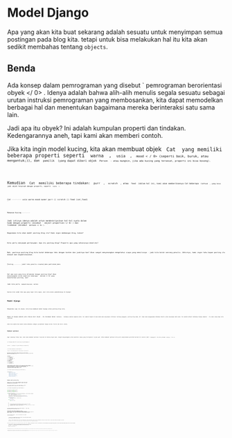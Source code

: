# Model Django

Apa yang akan kita buat sekarang adalah sesuatu untuk menyimpan semua postingan pada blog kita. tetapi untuk bisa melakukan hal itu kita akan sedikit membahas tentang `objects`.

## Benda

Ada konsep dalam pemrograman yang disebut ` pemrograman berorientasi obyek </ 0> . Idenya adalah bahwa alih-alih menulis segala sesuatu sebagai urutan instruksi pemrograman yang membosankan, kita dapat memodelkan berbagai hal dan menentukan bagaimana mereka berinteraksi satu sama lain.</p>

<p>Jadi apa itu obyek? Ini adalah kumpulan properti dan tindakan. Kedengarannya aneh, tapi kami akan memberi contoh.</p>

<p>Jika kita ingin model kucing, kita akan membuat objek <code> Cat </ 0> yang memiliki beberapa properti seperti <code> warna </ 0> , <code> usia </ 0> , <code> mood < / 0> (seperti baik, buruk, atau mengantuk;)), dan <code> pemilik </ 0> (yang dapat diberi objek <code> Person </ 0> - atau mungkin, jika ada kucing yang tersesat, properti ini bisa kosong).</p>

<p>Kemudian <code> Cat </ 0> memiliki beberapa tindakan: <code> purr </ 0> , <code> scratch </ 0> , atau <code> feed </ 0> (dalam hal ini, kami akan memberikannya Cat beberapa <code> CatFood </ 0> , yang bisa jadi objek terpisah dengan properti, seperti <code> taste </ 0> ).</p>

<pre><code>Cat -------- usia warna mood owner purr () scratch () feed (cat_food)
`</pre> 

    Makanan Kucing --------
    

Jadi intinya idenya adalah untuk mendeskripsikan hal-hal nyata dalam kode dengan properti (disebut ` object properties </ 0> ) dan tindakan (disebut <code> methods </ 0> ).</p>

<p>Bagaimana kita akan model posting blog itu? Kami ingin membangun blog, bukan?</p>

<p>Kita perlu menjawab pertanyaan: Apa itu posting blog? Properti apa yang seharusnya dimiliki?</p>

<p>Nah, pastinya posting blog kita butuh beberapa teks dengan konten dan judulnya kan? Akan sangat menyenangkan mengetahui siapa yang menulisnya - jadi kita butuh seorang penulis. Akhirnya, kami ingin tahu kapan posting itu dibuat dan dipublikasikan.</p>

<pre><code>Posting -------- judul teks penulis created_date published_date
`</pre> 

Hal apa saja yang bisa dilakukan dengan posting blog? Akan menyenangkan untuk memiliki beberapa ` metode </ 0> yang menerbitkan posting, kan?</p>

<p>Jadi kita perlu <code> mempublikasikan </ 0> method.</p>

<p>Karena kita sudah tahu apa yang ingin kita capai, mari kita mulai pemodelannya di Django!</p>

<h2>Model Django</h2>

<p>Mengetahui apa itu objek, kita bisa membuat model Django untuk posting blog kita.</p>

<p>Model di Django adalah jenis khusus dari objek - itu disimpan dalam <code> Database </ 0> . Database adalah kumpulan data. Ini adalah tempat di mana Anda akan menyimpan informasi tentang pengguna, posting blog Anda, dll. Kami akan menggunakan database SQLite untuk menyimpan data kami. Ini adalah default database Django adaptor - itu akan cukup bagi kita sekarang.</p>

<p>Anda bisa memikirkan model dalam database sebagai spreadsheet dengan kolom (field) dan baris (data).</p>

<h3>Membuat aplikasi</h3>

<p>Agar semuanya tetap rapi, kami akan membuat aplikasi terpisah di dalam proyek kami. Sangat menyenangkan untuk memiliki semua yang terorganisir sejak awal. Untuk membuat aplikasi kita perlu menjalankan perintah berikut di console (dari <code> djangogirls </ 0> directory dimana <code> manage.py </ 0> file is):</p>

<p>{% filename %}Mac OS X and Linux:{% endfilename %}</p>

<pre><code>(myvenv) ~ / djangogirls $ python manage.py startapp blog
`</pre> 

{% filename %}Windows:{% endfilename %}

    (myvenv) C:\Users\Name\djangogirls> python manage.py startapp blog
    

Anda akan melihat bahwa sebuah petunjuk `blog` baru dibuat dan berisi sejumlah file sekarang. Petunjuk dan file dalam proyek kami akan terlihat seperti ini:

    djangogirls
    ├── blog
    │   ├── __init__.py
    │   ├── admin.py
    │   ├── apps.py
    │   ├── migrations
    │   │   └── __init__.py
    │   ├── models.py
    │   ├── tests.py
    │   └── views.py
    ├── db.sqlite3
    ├── manage.py
    ├── mysite
    │   ├── __init__.py
    │   ├── settings.py
    │   ├── urls.py
    │   └── wsgi.py
    └── requirements.txt
    

Setelah membuat sebuah aplikasi, kita juga perlu memberitahukan Django bahwa aplikasi tersebut harus menggunakannya. We do that in the file `mysite/settings.py` -- open it in your code editor. We need to find `INSTALLED_APPS` and add a line containing `'blog.apps.BlogConfig',` just above `]`. Jadi produk akhir akan tampak seperti ini:

{% filename %}mysite/settings.py{% endfilename %}

```python
INSTALLED_APPS = [
    'django.contrib.admin',
    'django.contrib.auth',
    'django.contrib.contenttypes',
    'django.contrib.sessions',
    'django.contrib.messages',
    'django.contrib.staticfiles',
    'blog.apps.BlogConfig',
]
```

### Membuat model posting blog

Pada file `blog/models.py` kami menemukan semua objek yang disebut `Model` - ini merupakan tempat di mana kita akan menemukan posting blog kita.

Let's open `blog/models.py` in the code editor, remove everything from it, and write code like this:

{% filename %}blog/models.py{% endfilename %}

```python
from django.conf import settings
from django.db import models
from django.utils import timezone


class Post(models.Model):
    author = models.ForeignKey(settings.AUTH_USER_MODEL, on_delete=models.CASCADE)
    title = models.CharField(max_length=200)
    text = models.TextField()
    created_date = models.DateTimeField(default=timezone.now)
    published_date = models.DateTimeField(blank=True, null=True)

    def publish(self):
        self.published_date = timezone.now()
        self.save()

    def __str__(self):
        return self.title
```

> Periksa bahwa Anda menggunakan karakter dua garis bawah (`_`) pada setiap sisi `str`. Konvensi ini sering digunakan dengan Python dan terkadang kita juga menyebutnya "dunder" (singkatan dari "double-underscore").

Terlihat menakutkan bukan? Tapi jangan khawatir - kami akan menjelaskan arti garis-garis ini!

Semua baris yang dimulai dengan `dari` atau ` impor ` adalah baris yang menambahkan beberapa bit dari berkass lain. Jadi, alih-alih menyalin dan menempelkan hal yang sama di setiap berkas, kita dapat menyertakan beberapa bagian dengan ` dari ... impor ... ` .

`class Post(models.Model):` – this line defines our model (it is an `object`).

- ` class </ 0> adalah kata kunci khusus yang menunjukkan bahwa kita mendefinisikan suatu objek.</li>
<li><code> Posting </ 0> adalah nama model kami. Kita bisa memberikannya nama yang berbeda (tapi kita harus menghindari karakter dan spasi khusus). Selalu mulai nama kelas dengan huruf besar.</li>
<li><code> models.Model </ 0> berarti bahwa Post adalah Model Django, jadi Django tahu bahwa itu harus disimpan dalam database.</li>
</ul>

<p>Sekarang kita menetapkan properti yang sedang kita bicarakan: <code>title`, `text`, `created_date`, `published_date` and `author`. Untuk melakukan itu, kita harus menetapkan jenis masing-masing bidang (apakah itu teks? Nomor? Tanggal? Sebuah hubungan dengan objek yang lain, seperti Pengguna?)</p> 
    - ` models.CharField </ 0> - begitulah cara Anda mendefinisikan teks dengan jumlah karakter yang terbatas.</li>
<li><code> models.TextField </ 0> - ini untuk teks panjang tanpa batas. Kedengarannya ideal untuk konten posting blog kan?</li>
<li><code> models.DateTimeField </ 0> - ini adalah tanggal dan waktu.</li>
<li><code> models.ForeignKey </ 0> - ini adalah link ke model lain.</li>
</ul>

<p>Kami tidak akan menjelaskan setiap kode bit di sini karena ini akan memakan terlalu banyak waktu. You should take a look at Django's documentation if you want to know more about Model fields and how to define things other than those described above (https://docs.djangoproject.com/en/2.2/ref/models/fields/#field-types).</p>

<p>Bagaimana dengan <code>def publish(self):`? Ini merupakan metode `publish` yang kita bicarakan sebelumnya. `def` berarti bahwa ini merupakan sebuah fungsi/metode dan `publish` merupakan nama metode. Anda bisa mengganti nama metode tersebut jika anda mau. The naming rule is that we use lowercase and underscores instead of spaces. Misalnya, metode yang menghitung nilai rata-rata bisa dinamakan ` calculate_average_price`.</p> 
        Methods often `return` something. Ada contoh bahwa dalam `__str__`metode. In this scenario, when we call `__str__()` we will get a text (**string**) with a Post title.
        
        Also notice that both `def publish(self):` and `def __str__(self):` are indented inside our class. Karena Python sensitif terhadap spasi, kita perlu mengidentifikasi metode kita di dalam kelas. Jika tidak, metode tidak akan termasuk dalam kelas, dan anda bisa mendapatkan beberapa perilaku tak terduga.
        
        Jika ada sesuatu yang masih belum jelas tentang model, jangan ragu untuk bertanya pada pelatih anda! Kami tahu ini rumit, terutama saat anda mempelajari benda dan fungsi apa yang ada pada waktu bersamaan. Tapi mudah-mudahan ini terlihat sedikit kurang ajaib untuk anda sekarang!
        
        ### Buat tabel untuk model di database Anda
        
        Langkah terakhirnya adalah menambahkan model baru ke database kami. Pertama kita harus membuat Django tahu bahwa kita memiliki beberapa perubahan dalam model kita. (We have just created it!) Go to your console window and type `python manage.py makemigrations blog`. Ini akan terlihat seperti ini:
        
        {% filename %}command-line{% endfilename %}
        
            (myvenv) ~/djangogirls$ python manage.py makemigrations blog
            Migrations for 'blog':
              blog/migrations/0001_initial.py:
            
              - Create model Post
            
        
        **Catatan:** Ingatlah untuk menyimpan berkas yang anda sunting. Jika tidak, komputer anda akan menjalankan versi sebelumnya yang mungkin memberi anda pesan kesalahan yang tidak terduga.
        
        Django menyiapkan berkas migrasi untuk kita yang sekarang harus kita terapkan ke database kita. Mengetik `python manage.py bermigrasi blog` dan hasilnya harus seperti berikut:
        
        {% filename %}command-line{% endfilename %}
        
            (myvenv) ~/djangogirls$ python manage.py migrate blog
            Operations to perform:
              Apply all migrations: blog
            Running migrations:
              Applying blog.0001_initial... OK
            
        
        Hore! Model Post kami sekarang ada di database kami! Alangkah baiknya melihatnya, bukan? Langsung ke bab berikutnya untuk melihat seperti apa Post anda!